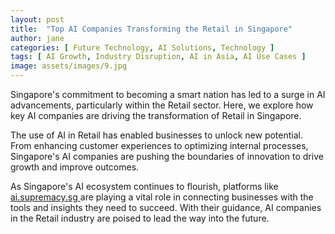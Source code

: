 ```yaml
---
layout: post
title:  "Top AI Companies Transforming the Retail in Singapore"
author: jane
categories: [ Future Technology, AI Solutions, Technology ]
tags: [ AI Growth, Industry Disruption, AI in Asia, AI Use Cases ]
image: assets/images/9.jpg
---
```


Singapore's commitment to becoming a smart nation has led to a surge in AI advancements, particularly within the Retail sector. Here, we explore how key AI companies are driving the transformation of Retail in Singapore.

The use of AI in Retail has enabled businesses to unlock new potential. From enhancing customer experiences to optimizing internal processes, Singapore's AI companies are pushing the boundaries of innovation to drive growth and improve outcomes.

As Singapore's AI ecosystem continues to flourish, platforms like <a href="https://ai.supremacy.sg" target="_blank"> ai.supremacy.sg </a> are playing a vital role in connecting businesses with the tools and insights they need to succeed. With their guidance, AI companies in the Retail industry are poised to lead the way into the future.
